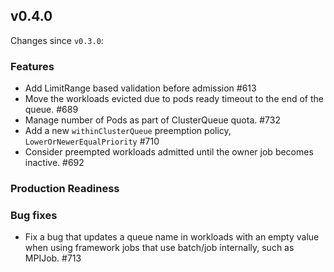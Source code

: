 ## v0.4.0

Changes since `v0.3.0`:

### Features

- Add LimitRange based validation before admission #613
- Move the workloads evicted due to pods ready timeout to the end of the queue. #689
- Manage number of Pods as part of ClusterQueue quota. #732
- Add a new `withinClusterQueue` preemption policy, `LowerOrNewerEqualPriority` #710
- Consider preempted workloads admitted until the owner job becomes inactive. #692

### Production Readiness


### Bug fixes

- Fix a bug that updates a queue name in workloads with an empty value when using framework jobs that use batch/job internally, such as MPIJob. #713 
